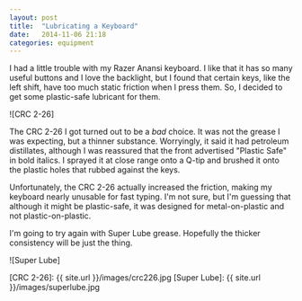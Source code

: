 ```yaml
---
layout: post
title:  "Lubricating a Keyboard"
date:   2014-11-06 21:18
categories: equipment
---
```

I had a little trouble with my Razer Anansi keyboard. I like that it has so many useful buttons and I love the backlight, but I found that certain keys, like the left shift, have too much static friction when I press them. So, I decided to get some plastic-safe lubricant for them.

![CRC 2-26]

The CRC 2-26 I got turned out to be a *bad* choice. It was not the grease I was expecting, but a thinner substance. Worryingly, it said it had petroleum distillates, although I was reassured that the front advertised "Plastic Safe" in bold italics. I sprayed it at close range onto a Q-tip and brushed it onto the plastic holes that rubbed against the keys.

Unfortunately, the CRC 2-26 actually increased the friction, making my keyboard nearly unusable for fast typing. I'm not sure, but I'm guessing that although it might be plastic-safe, it was designed for metal-on-plastic and not plastic-on-plastic.

I'm going to try again with Super Lube grease. Hopefully the thicker consistency will be just the thing.

![Super Lube]

[CRC 2-26]: {{ site.url }}/images/crc226.jpg
[Super Lube]: {{ site.url }}/images/superlube.jpg

